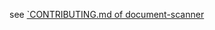 see [`CONTRIBUTING.md of document-scanner](https://github.com/document-scanner/document-scanner/blob/master/CONTRIBUTING.md)
